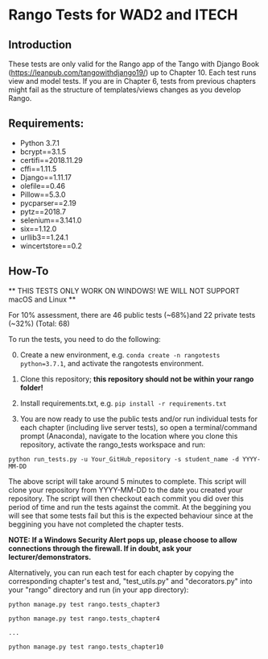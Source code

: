# Rango Tests for WAD2 and ITECH

## Introduction

These tests are only valid for the Rango app of the Tango with Django Book (https://leanpub.com/tangowithdjango19/) up to Chapter 10. Each test runs view and model tests. If you are in Chapter 6, tests from previous chapters might fail as the structure of templates/views changes as you develop Rango.

## Requirements:

* Python 3.7.1
* bcrypt==3.1.5
* certifi==2018.11.29
* cffi==1.11.5
* Django==1.11.17
* olefile==0.46
* Pillow==5.3.0
* pycparser==2.19
* pytz==2018.7
* selenium==3.141.0
* six==1.12.0
* urllib3==1.24.1
* wincertstore==0.2

## How-To

** THIS TESTS ONLY WORK ON WINDOWS! WE WILL NOT SUPPORT macOS and Linux **

For 10% assessment, there are 46 public tests (~68%)and 22 private tests (~32%) (Total: 68)

To run the tests, you need to do the following:

0. Create a new environment, e.g. `conda create -n rangotests python=3.7.1`, and activate the rangotests environment.

1. Clone this repository; **this repository should not be within your rango folder!**

2. Install requirements.txt, e.g. `pip install -r requirements.txt`

3. You are now ready to use the public tests and/or run individual tests for each chapter (including live server tests), so open a terminal/command prompt (Anaconda), navigate to the location where you clone this repository, activate the rango_tests workspace and run:

`python run_tests.py -u Your_GitHub_repository -s student_name -d YYYY-MM-DD`

The above script will take around 5 minutes to complete. This script will clone your repository from YYYY-MM-DD to the date you created your repository. The script will then checkout each commit you did over this period of time and run the tests against the commit. At the beggining you will see that some tests fail but this is the expected behaviour since at the beggining you have not completed the chapter tests. 

**NOTE: If a Windows Security Alert pops up, please choose to allow connections through the firewall. If in doubt, ask your lecturer/demonstrators.**

Alternatively, you can run each test for each chapter by copying the corresponding chapter's test and, "test_utils.py" and "decorators.py" into your "rango" directory and run (in your app directory):

`python manage.py test rango.tests_chapter3`

`python manage.py test rango.tests_chapter4`

`...`

`python manage.py test rango.tests_chapter10`

